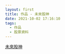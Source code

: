 ```yaml
---
layout: first
title: 作品 - 未來股神
date: 2021-10-02 17:16:10
tags:
  - 作品
  - 股票資料
---
```


[未來股神](https://future-stock-god.herokuapp.com/)
